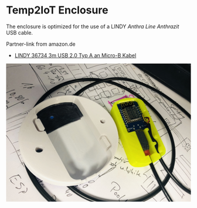 # Temp2IoT Enclosure

The enclosure is optimized for the use of a LINDY *Anthra Line Anthrazit* USB cable.


Partner-link from amazon.de
* [LINDY 36734 3m USB 2.0 Typ A an Micro-B Kabel](https://amzn.to/2YbEmhI)


![Printed enclosure parts](../temp2iot_logo_case_open.jpg)